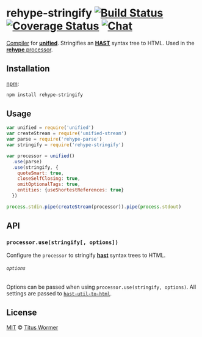 # rehype-stringify [![Build Status][build-badge]][build-status] [![Coverage Status][coverage-badge]][coverage-status] [![Chat][chat-badge]][chat]

[Compiler][] for [**unified**][unified].  Stringifies an
[**HAST**][hast] syntax tree to HTML.  Used in the [**rehype**
processor][processor].

## Installation

[npm][]:

```bash
npm install rehype-stringify
```

## Usage

```js
var unified = require('unified')
var createStream = require('unified-stream')
var parse = require('rehype-parse')
var stringify = require('rehype-stringify')

var processor = unified()
  .use(parse)
  .use(stringify, {
    quoteSmart: true,
    closeSelfClosing: true,
    omitOptionalTags: true,
    entities: {useShortestReferences: true}
  })

process.stdin.pipe(createStream(processor)).pipe(process.stdout)
```

## API

### `processor.use(stringify[, options])`

Configure the `processor` to stringify [**hast**][hast] syntax trees
to HTML.

###### `options`

Options can be passed when using `processor.use(stringify, options)`.
All settings are passed to [`hast-util-to-html`][hast-util-to-html].

## License

[MIT][license] © [Titus Wormer][author]

<!-- Definitions -->

[build-badge]: https://img.shields.io/travis/rehypejs/rehype.svg

[build-status]: https://travis-ci.org/rehypejs/rehype

[coverage-badge]: https://img.shields.io/codecov/c/github/rehypejs/rehype.svg

[coverage-status]: https://codecov.io/github/rehypejs/rehype

[chat-badge]: https://img.shields.io/gitter/room/rehypejs/Lobby.svg

[chat]: https://gitter.im/rehypejs/Lobby

[license]: https://github.com/rehypejs/rehype/blob/master/license

[author]: http://wooorm.com

[npm]: https://docs.npmjs.com/cli/install

[unified]: https://github.com/unifiedjs/unified

[processor]: https://github.com/rehypejs/rehype

[compiler]: https://github.com/unifiedjs/unified#processorcompiler

[hast]: https://github.com/syntax-tree/hast

[hast-util-to-html]: https://github.com/syntax-tree/hast-util-to-html#tohtmlnode-options
